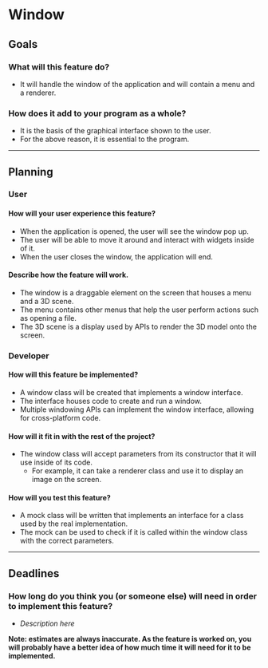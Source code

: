 # Window

## Goals

### What will this feature do?
- It will handle the window of the application and will contain a menu and a renderer.

### How does it add to your program as a whole?
- It is the basis of the graphical interface shown to the user.
- For the above reason, it is essential to the program.

---

## Planning

### User

#### How will your user experience this feature?
- When the application is opened, the user will see the window pop up.
- The user will be able to move it around and interact with widgets inside of it.
- When the user closes the window, the application will end.

#### Describe how the feature will work.
- The window is a draggable element on the screen that houses a menu and a 3D scene.
- The menu contains other menus that help the user perform actions such as opening a file.
- The 3D scene is a display used by APIs to render the 3D model onto the screen.

### Developer

#### How will this feature be implemented?
- A window class will be created that implements a window interface.
- The interface houses code to create and run a window.
- Multiple windowing APIs can implement the window interface, allowing for cross-platform code.

#### How will it fit in with the rest of the project?
- The window class will accept parameters from its constructor that it will use inside of its code.
    - For example, it can take a renderer class and use it to display an image on the screen.

#### How will you test this feature?
- A mock class will be written that implements an interface for a class used by the real implementation.
- The mock can be used to check if it is called within the window class with the correct parameters.

---

## Deadlines

### How long do you think you (or someone else) will need in order to implement this feature?
- *Description here*

**Note: estimates are always inaccurate. As the feature is worked on, you will probably have a better idea of how much time it will need for it to be implemented.**